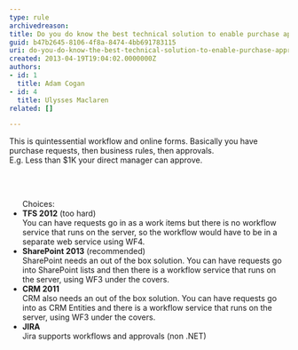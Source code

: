 ```yaml
---
type: rule
archivedreason: 
title: Do you do know the best technical solution to enable purchase approvals?
guid: b47b2645-8106-4f8a-8474-4bb691783115
uri: do-you-do-know-the-best-technical-solution-to-enable-purchase-approvals
created: 2013-04-19T19:04:02.0000000Z
authors:
- id: 1
  title: Adam Cogan
- id: 4
  title: Ulysses Maclaren
related: []

---
```



<p>This is quintessential workflow and online forms. Basically you have purchase requests, then business rules, then approvals.<br>
E.g. Less than $1K your direct manager can approve.</p>
<br><excerpt class='endintro'></excerpt><br>
<ul> Choices&#58; 
   <li>
      <b>TFS 2012</b> (too hard)<br> You can have requests go in as a work items but there is no workflow service that runs on the server, so the workflow would have to be in a separate web service using WF4.</li><li>
      <b>SharePoint 2013</b> (recommended)<br> SharePoint needs an out of the box solution. You can have requests go into SharePoint lists and then there is a workflow service that runs on the server, using WF3 under the covers.</li><li>
      <b>CRM 2011</b>
      <br> CRM also needs an out of the box solution. You can have requests go into as CRM Entities and there is a workflow service that runs on the server, using WF3 under the covers.</li><li>
      <b>JIRA</b><br> Jira supports workflows and approvals (non .NET)</li></ul>


